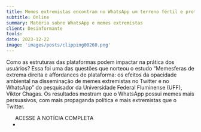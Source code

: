 ```yaml
---
title: Memes extremistas encontram no WhatsApp um terreno fértil e protegido
subtitle: Online
summary: Matéria sobre WhatsApp e memes extremistas
client: Desinformante
tools: 
date: 2023-12-22
image: 'images/posts/clipping00260.png'
---
```


Como as estruturas das plataformas podem impactar na prática dos usuários? Essa foi uma das questões que norteou o estudo “Memesferas de extrema direita e affordances de plataforma: os efeitos da opacidade ambiental na disseminação de memes extremistas no Twitter e no WhatsApp” do pesquisador da Universidade Federal Fluminense (UFF), Viktor Chagas. Os resultados mostram que o WhatsApp possui memes mais persuasivos, com mais propaganda política e mais extremistas que o Twitter.

<div class="post__share"><ul class="share__list list-reset">ACESSE A NOTÍCIA COMPLETA<li class="share__item" style="margin-left: 10px"><a class="share__link share__facebook" style="background: #fa5657" href="https://desinformante.com.br/memes-extremistas-whatsapp/ 
onclick=window.open(this.href, 'pop-up', 'left=20,top=20,width=500,height=500,toolbar=1,resizable=0'); return false;" title="Link" rel="nofollow"><i class="fa-solid fa-link"></i></a></li></ul></div>
<!-- <div class="gallery-box"><div class="gallery"><img src="/clipping/images/example-1.jpg" loading="lazy" alt="Project"><img src="/clipping/images/example-2.jpg" loading="lazy" alt="Project"></div><em>Gallery / <a href="https://www.freepik.com/" target="_blank">Freepic</a></em></div> -->
